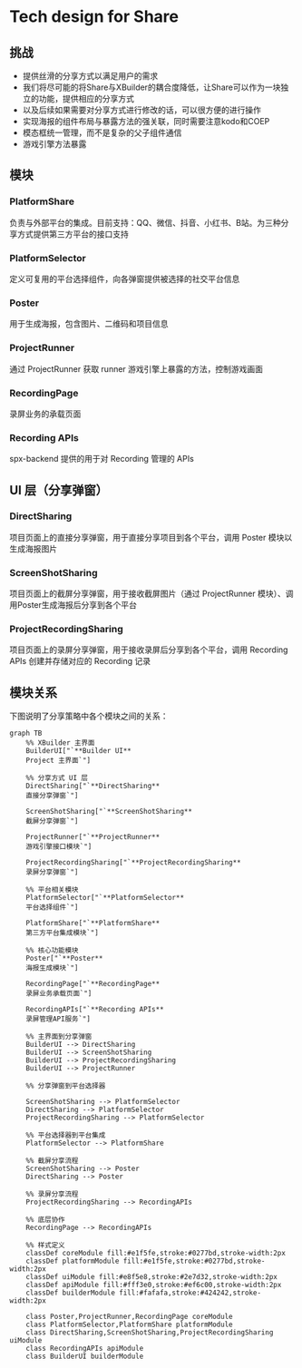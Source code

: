 # Tech design for Share
## 挑战
* 提供丝滑的分享方式以满足用户的需求
* 我们将尽可能的将Share与XBuilder的耦合度降低，让Share可以作为一块独立的功能，提供相应的分享方式
* 以及后续如果需要对分享方式进行修改的话，可以很方便的进行操作
* 实现海报的组件布局与暴露方法的强关联，同时需要注意kodo和COEP
* 模态框统一管理，而不是复杂的父子组件通信
* 游戏引擎方法暴露


## 模块
### PlatformShare
负责与外部平台的集成。目前支持：QQ、微信、抖音、小红书、B站。为三种分享方式提供第三方平台的接口支持
### PlatformSelector
定义可复用的平台选择组件，向各弹窗提供被选择的社交平台信息
### Poster
用于生成海报，包含图片、二维码和项目信息
### ProjectRunner
通过 ProjectRunner 获取 runner 游戏引擎上暴露的方法，控制游戏画面
### RecordingPage
录屏业务的承载页面
### Recording APIs
spx-backend 提供的用于对 Recording 管理的 APIs


## UI 层（分享弹窗）
### DirectSharing
项目页面上的直接分享弹窗，用于直接分享项目到各个平台，调用 Poster 模块以生成海报图片
### ScreenShotSharing
项目页面上的截屏分享弹窗，用于接收截屏图片（通过 ProjectRunner 模块）、调用Poster生成海报后分享到各个平台
### ProjectRecordingSharing
项目页面上的录屏分享弹窗，用于接收录屏后分享到各个平台，调用 Recording APIs 创建并存储对应的 Recording 记录

## 模块关系
下图说明了分享策略中各个模块之间的关系：

```mermaid
graph TB
    %% XBuilder 主界面
    BuilderUI["`**Builder UI**
    Project 主界面`"]
    
    %% 分享方式 UI 层
    DirectSharing["`**DirectSharing**
    直接分享弹窗`"]
    
    ScreenShotSharing["`**ScreenShotSharing**
    截屏分享弹窗`"]

    ProjectRunner["`**ProjectRunner**
    游戏引擎接口模块`"]
    
    ProjectRecordingSharing["`**ProjectRecordingSharing**
    录屏分享弹窗`"]
    
    %% 平台相关模块
    PlatformSelector["`**PlatformSelector**
    平台选择组件`"]
    
    PlatformShare["`**PlatformShare**
    第三方平台集成模块`"]
    
    %% 核心功能模块
    Poster["`**Poster**
    海报生成模块`"]
    
    RecordingPage["`**RecordingPage**
    录屏业务承载页面`"]
    
    RecordingAPIs["`**Recording APIs**
    录屏管理API服务`"]
    
    %% 主界面到分享弹窗
    BuilderUI --> DirectSharing
    BuilderUI --> ScreenShotSharing  
    BuilderUI --> ProjectRecordingSharing
    BuilderUI --> ProjectRunner
    
    %% 分享弹窗到平台选择器
    
    ScreenShotSharing --> PlatformSelector
    DirectSharing --> PlatformSelector
    ProjectRecordingSharing --> PlatformSelector
    
    %% 平台选择器到平台集成
    PlatformSelector --> PlatformShare    
    
    %% 截屏分享流程  
    ScreenShotSharing --> Poster
    DirectSharing --> Poster
    
    %% 录屏分享流程
    ProjectRecordingSharing --> RecordingAPIs
    
    %% 底层协作
    RecordingPage --> RecordingAPIs
    
    %% 样式定义
    classDef coreModule fill:#e1f5fe,stroke:#0277bd,stroke-width:2px
    classDef platformModule fill:#e1f5fe,stroke:#0277bd,stroke-width:2px
    classDef uiModule fill:#e8f5e8,stroke:#2e7d32,stroke-width:2px
    classDef apiModule fill:#fff3e0,stroke:#ef6c00,stroke-width:2px
    classDef builderModule fill:#fafafa,stroke:#424242,stroke-width:2px
    
    class Poster,ProjectRunner,RecordingPage coreModule
    class PlatformSelector,PlatformShare platformModule
    class DirectSharing,ScreenShotSharing,ProjectRecordingSharing uiModule
    class RecordingAPIs apiModule
    class BuilderUI builderModule
```
